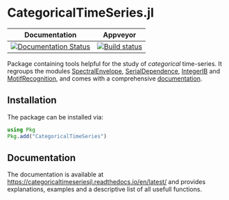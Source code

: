 # CategoricalTimeSeries.jl


| **Documentation**| **Appveyor** |
|:---------------:|:---------------:|
|[![Documentation Status](https://readthedocs.org/projects/categoricaltimeseriesjl/badge/?version=latest)](https://categoricaltimeseriesjl.readthedocs.io/en/latest/?badge=latest)| [![Build status](https://ci.appveyor.com/api/projects/status/ik7hvhu73kpvpr0r?svg=true)](https://ci.appveyor.com/project/johncwok/categoricaltimeseries-jl)| 

Package containing tools helpful for the study of *categorical* time-series.
It regroups the modules [SpectralEnvelope](https://github.com/johncwok/SpectralEnvelope.jl), [SerialDependence](https://github.com/johncwok/SerialDependence.jl), [IntegerIB](https://github.com/johncwok/IntegerIB.jl) and [MotifRecognition](https://github.com/johncwok/MotifRecognition.jl), and comes with a comprehensive [documentation](https://categoricaltimeseriesjl.readthedocs.io/en/latest/).

## Installation
The package can be installed via:
```Julia
using Pkg
Pkg.add("CategoricalTimeSeries")
```

## Documentation
The documentation is available at https://categoricaltimeseriesjl.readthedocs.io/en/latest/ and provides explanations, examples and a descriptive list of all usefull functions. 
